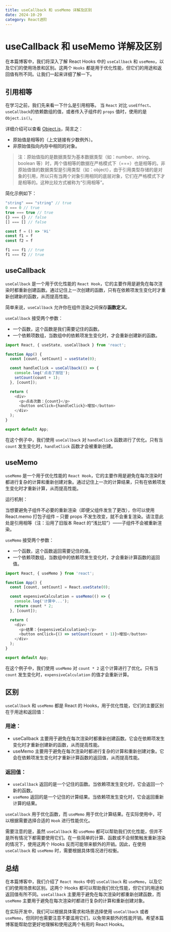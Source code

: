 ```yaml
---
title: useCallback 和 useMemo 详解及区别
date: 2024-10-29
category: React进阶
---
```


# useCallback 和 useMemo 详解及区别

在本篇博客中，我们将深入了解 React Hooks 中的 `useCallback` 和 `useMemo`，以及它们的使用场景和区别。这两个 `Hooks` 都是用于优化性能，但它们的用途和返回值有所不同。让我们一起来详细了解一下。

## 引用相等

在学习之前，我们先来看一下什么是引用相等。 当 `React` 对比 `useEffect`、 `useCallback`的依赖数组的值，或者传入子组件的 `props` 值时，使用的是 `Object.is()`。

详细介绍可以查看 [Object.is](https://developer.mozilla.org/zh-CN/docs/Web/JavaScript/Reference/Global_Objects/Object/is)，简言之：

- 原始值是相等的（上文链接有少数例外）。
- 非原始值指向内存中相同的对象。

> 注：原始值指的是数据类型为基本数据类型（如：number、string、boolean 等）时，两个值相等的数据在严格模式下（===）也是相等的。非原始值值的数据类型是引用类型（如：object），由于引用类型存储的是对象的引用，所以只有当两个对象引用相同的底层对象，它们在严格模式下才是相等的。这种比较方式被称为“引用相等”。

简化示例如下：

```javascript
"string" === "string" // true
0 === 0 // true
true === true // true
{} === {} // false
[] === [] // false

const f = () => 'Hi'
const f1 = f
const f2 = f

f1 === f1 // true
f1 === f2 // true
```

## useCallback

`useCallback` 是一个用于优化性能的 `React Hook`，它的主要作用是避免在每次渲染时都重新创建函数。通过记住上一次创建的函数，只有在依赖项发生变化时才重新创建新的函数，从而提高性能。

简单来说，`useCallback` 允许你在组件渲染之间保存**函数定义**。

`useCallback` 接受两个参数：

- 一个函数，这个函数是我们需要记住的函数。
- 一个依赖项数组，当数组中的依赖项发生变化时，才会重新创建新的函数。

```javascript
import React, { useState, useCallback } from 'react';

function App() {
  const [count, setCount] = useState(0);

  const handleClick = useCallback(() => {
    console.log('点击了按钮');
    setCount(count + 1);
  }, [count]);

  return (
    <div>
      <p>点击次数：{count}</p>
      <button onClick={handleClick}>增加</button>
    </div>
  );
}

export default App;
```

在这个例子中，我们使用 `useCallback` 对 `handleClick` 函数进行了优化。只有当 `count` 发生变化时，`handleClick` 函数才会被重新创建。

## useMemo

`useMemo` 是一个用于优化性能的 `React Hook`，它的主要作用是避免在每次渲染时都进行复杂的计算和重新创建对象。通过记住上一次的计算结果，只有在依赖项发生变化时才重新计算，从而提高性能。

运行机制：

当想要避免子组件不必要的重新渲染（即便父组件发生了更改），你可以使用 React.memo 打包子组件 – 只要 props 不发生改变，就不会重复渲染。请注意此处是引用相等（注：沿用了旧版本 React 的“浅比较”）——子组件不会被重新渲染。

`useMemo` 接受两个参数：

- 一个函数，这个函数返回需要记住的值。
- 一个依赖项数组，当数组中的依赖项发生变化时，才会重新计算函数的返回值。

```javascript
import React, { useMemo } from 'react';

function App() {
  const [count, setCount] = React.useState(0);

  const expensiveCalculation = useMemo(() => {
    console.log('计算中...');
    return count * 2;
  }, [count]);

  return (
    <div>
      <p>结果：{expensiveCalculation}</p>
      <button onClick={() => setCount(count + 1)}>增加</button>
    </div>
  );
}

export default App;
```

在这个例子中，我们使用 `useMemo` 对 `count * 2` 这个计算进行了优化。只有当 `count` 发生变化时，`expensiveCalculation` 的值才会重新计算。

## 区别

`useCallback` 和 `useMemo` 都是 React 的 Hooks，用于优化性能，它们的主要区别在于用途和返回值：

### 用途：

- useCallback 主要用于避免在每次渲染时都重新创建函数。它会在依赖项发生变化时才重新创建新的函数，从而提高性能。
- useMemo 主要用于避免在每次渲染时都进行复杂的计算和重新创建对象。它会在依赖项发生变化时才重新计算函数的返回值，从而提高性能。

### 返回值：

- `useCallback` 返回的是一个记住的函数。当依赖项发生变化时，它会返回一个新的函数。
- `useMemo` 返回的是一个记住的计算结果。当依赖项发生变化时，它会返回重新计算的结果。

`useCallback` 用于优化函数，而 `useMemo` 用于优化计算结果。在实际使用中，可以根据需要选择合适的 `Hook` 进行性能优化。

需要注意的是，虽然 `useCallback` 和 `useMemo` 都可以帮助我们优化性能，但并不是所有情况下都需要使用它们。在一些简单的计算、函数或不会频繁触发重新渲染的情况下，使用这两个 Hooks 反而可能带来额外的开销。因此，在使用 `useCallback` 和 `useMemo` 时，需要根据具体情况进行权衡。

## 总结

在本篇博客中，我们介绍了 `React Hooks` 中的 `useCallback` 和 `useMemo`，以及它们的使用场景和区别。这两个 Hooks 都可以帮助我们优化性能，但它们的用途和返回值有所不同。`useCallback` 主要用于避免在每次渲染时都重新创建函数，而 `useMemo` 主要用于避免在每次渲染时都进行复杂的计算和重新创建对象。

在实际开发中，我们可以根据具体需求和场景选择使用 `useCallback` 或者 `useMemo`，但同时也需要注意不要滥用它们，以免带来额外的性能开销。希望本篇博客能帮助您更好地理解和使用这两个有用的 React Hooks。
